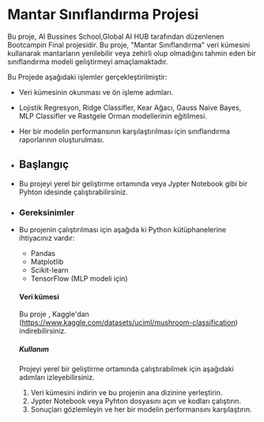# Mantar Sınıflandırma Projesi

Bu proje, AI Bussines School,Global AI  HUB tarafından düzenlenen Bootcampin Final projesidir.
Bu proje, "Mantar Sınıflandırma" veri kümesini kullanarak mantarların yenilebilir veya zehirli olup olmadığını tahmin eden bir sınıflandırma modeli geliştirmeyi amaçlamaktadır.

Bu Projede aşağıdaki işlemler gerçekleştirilmiştir:
- Veri kümesinin okunması ve ön işleme adımları.
- Lojistik Regresyon, Ridge Classifler, Kear Ağacı, Gauss Naive Bayes, MLP Classifler ve Rastgele Orman modellerinin eğitilmesi.
-  Her bir modelin performansının karşılaştırılması için sınıflandırma  raporlarının oluşturulması.

-  ## Başlangıç

-  Bu projeyi yerel bir geliştirme ortamında veya Jypter Notebook gibi bir Pyhton idesinde çalıştırabilirsiniz.

-  ### Gereksinimler

-  Bu projenin çalıştırılması için aşağıda ki Python kütüphanelerine ihtiyacınız vardır:
   - Pandas
   - Matplotlib
   -  Scikit-learn
   -  TensorFlow (MLP modeli için)
 
    #### Veri kümesi
   
   Bu proje , Kaggle'dan (https://www.kaggle.com/datasets/uciml/mushroom-classification) indirebilirsiniz.

   ##### Kullanım

   Projeyi yerel bir geliştirme ortamında çalıştırabilmek için  aşağıdaki adımları izleyebilirsiniz.

   1. Veri kümesini indirin ve bu projenin ana dizinine yerleştirin.
   2. Jypter Notebook veya Pyhton dosyasını açın ve kodları çalıştırın.
   3. Sonuçları gözlemleyin ve her bir modelin performansını karşılaştırın.
 
   

   
   















   
    
   

